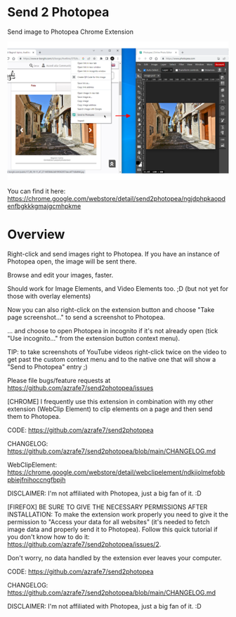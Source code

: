 # Send 2 Photopea
Send image to Photopea Chrome Extension

![alt text](./webstore_assets/screenshot_01.png "Screenshot")

You can find it here: https://chrome.google.com/webstore/detail/send2photopea/ngjdphpkaopdenfbgkkkgmajgcmhpkme

# Overview
Right-click and send images right to Photopea.
If you have an instance of Photopea open, the image will be sent there.

Browse and edit your images, faster.

Should work for Image Elements, and Video Elements too. ;D
(but not yet for those with overlay elements)

Now you can also right-click on the extension button and choose "Take page screenshot..." to send a screenshot to Photopea.

... and choose to open Photopea in incognito if it's not already open (tick "Use incognito..." from the extension button context menu).

TIP: to take screenshots of YouTube videos right-click twice on the video to get past the custom context menu and to the native one that will show a "Send to Photopea" entry ;)

Please file bugs/feature requests at https://github.com/azrafe7/send2photopea/issues


[CHROME]
I frequently use this extension in combination with my other extension (WebClip Element) to clip elements on a page and then send them to Photopea.

CODE: https://github.com/azrafe7/send2photopea

CHANGELOG: https://github.com/azrafe7/send2photopea/blob/main/CHANGELOG.md

WebClipElement: https://chrome.google.com/webstore/detail/webclipelement/ndkjiolmefobbpbiejfnihoccngfbpjh

DISCLAIMER: I'm not affiliated with Photopea, just a big fan of it. :D


[FIREFOX]
BE SURE TO GIVE THE NECESSARY PERMISSIONS AFTER INSTALLATION:
To make the extension work properly you need to give it the permission to "Access your data for all websites" (it's needed to fetch image data and properly send it to Photopea).
Follow this quick tutorial if you don't know how to do it: https://github.com/azrafe7/send2photopea/issues/2.

Don't worry, no data handled by the extension ever leaves your computer.

CODE: https://github.com/azrafe7/send2photopea

CHANGELOG: https://github.com/azrafe7/send2photopea/blob/main/CHANGELOG.md

DISCLAIMER: I'm not affiliated with Photopea, just a big fan of it. :D



